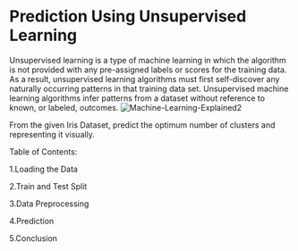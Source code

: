 # Prediction Using Unsupervised Learning
Unsupervised learning is a type of machine learning in which the algorithm is not provided with any pre-assigned labels or scores for the training data. As a result, unsupervised learning algorithms must first self-discover any naturally occurring patterns in that training data set.
Unsupervised machine learning algorithms infer patterns from a dataset without reference to known, or labeled, outcomes. 
![Machine-Learning-Explained2](https://user-images.githubusercontent.com/83866738/132959527-7af6aea6-21c0-4850-b543-17d0b3896936.png)

From the given Iris Dataset, predict the optimum number of clusters and representing it visually.

Table of Contents:

1.Loading the Data

2.Train and Test Split

3.Data Preprocessing

4.Prediction

5.Conclusion
